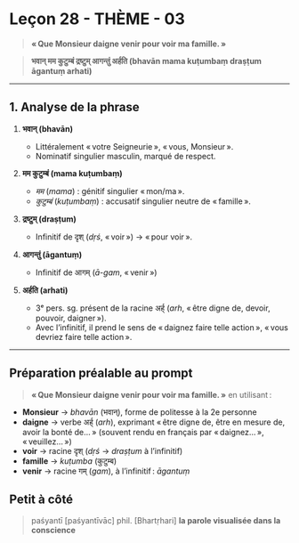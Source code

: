 # Leçon 28 - THÈME - 03


> **« Que Monsieur daigne venir pour voir ma famille. »**

> __भवान् मम कुटुम्बं द्रष्टुम् आगन्तुं अर्हति 
(bhavān mama kuṭumbaṃ draṣṭum āgantuṃ arhati)__  
---

## 1. Analyse de la phrase

1. **भवान् (bhavān)**  
   - Littéralement « votre Seigneurie », « vous, Monsieur ».  
   - Nominatif singulier masculin, marqué de respect.

2. **मम कुटुम्बं (mama kuṭumbaṃ)**  
   - *मम* (*mama*) : génitif singulier « mon/ma ».  
   - *कुटुम्बं* (*kuṭumbaṃ*) : accusatif singulier neutre de « famille ».  

3. **द्रष्टुम् (draṣṭum)**  
   - Infinitif de दृश् (*dṛś*, « voir ») → « pour voir ».  

4. **आगन्तुं (āgantuṃ)**  
   - Infinitif de आगम् (*ā-gam*, « venir »)   

5. **अर्हति (arhati)**  
   - 3ᵉ pers. sg. présent de la racine अर्ह् (*arh*, « être digne de, devoir, pouvoir, daigner »).   
   - Avec l’infinitif, il prend le sens de « daignez faire telle action », « vous devriez faire telle action ».

---
## Préparation préalable au prompt

> **« Que Monsieur daigne venir pour voir ma famille. »**
en utilisant :
- **Monsieur** → *bhavān* (भवान्), forme de politesse à la 2e personne  
- **daigne** → verbe अर्ह् (*arh*), exprimant « être digne de, être en mesure de, avoir la bonté de… » (souvent rendu en français par « daignez… », « veuillez… »)  
- **voir** → racine दृश् (*dṛś* → *draṣṭum* à l’infinitif)  
- **famille** → *kuṭumba* (कुटुम्ब)  
- **venir** → racine गम् (*gam*), à l’infinitif : *āgantuṃ*

## Petit à côté
> paśyantī [paśyantīvāc] phil. [Bhartṛhari] __la parole visualisée dans la conscience__